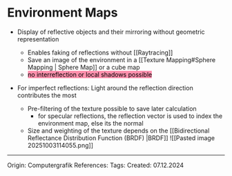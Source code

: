 # Environment Maps

- Display of reflective objects and their mirroring without geometric representation
  - Enables faking of reflections without [[Raytracing]]
  - Save an image of the environment in a [[Texture Mapping#Sphere Mapping | Sphere Map]] or a cube map
  - <mark style="background: #FF5582A6;">no interreflection or local shadows possible</mark>

- For imperfect reflections: Light around the reflection direction contributes the most
  - Pre-filtering of the texture possible to save later calculation
	  - for specular reflections, the reflection vector is used to index the environment map, else its the normal
  - Size and weighting of the texture depends on the [[Bidirectional Reflectance Distribution Function (BRDF) |BRDF]]
![[Pasted image 20251003114055.png]]

---

Origin: Computergrafik
References: 
Tags: 
Created: 07.12.2024
